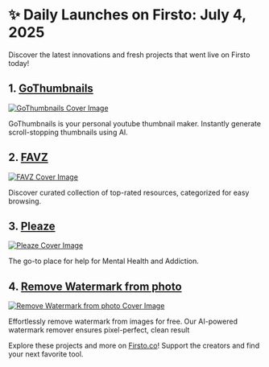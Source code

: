 # ✨ Daily Launches on Firsto: July 4, 2025

Discover the latest innovations and fresh projects that went live on Firsto today!

## 1. [GoThumbnails](https://firsto.co/projects/gothumbnails)

[![GoThumbnails Cover Image](https://607255gt6f.ufs.sh/f/ViZtN9dvJxPtQJjFxpNHW9egfAnS2ZtE6DrJ5xUhm4KRv3kC)](https://firsto.co/projects/gothumbnails)

 GoThumbnails is your personal youtube thumbnail maker. Instantly generate scroll-stopping thumbnails using AI.



## 2. [FAVZ](https://firsto.co/projects/favz)

[![FAVZ Cover Image](https://607255gt6f.ufs.sh/f/ViZtN9dvJxPtcKxQFxBYKP6aTjAgzZvGmc4bOUJCn9qhLW08)](https://firsto.co/projects/favz)

 Discover curated collection of top-rated resources, categorized for easy browsing.



## 3. [Pleaze](https://firsto.co/projects/pleaze)

[![Pleaze Cover Image](https://607255gt6f.ufs.sh/f/ViZtN9dvJxPtxruHXZqc3BQGUCEp5I0LSD7dwO6KJqHWnP1A)](https://firsto.co/projects/pleaze)

 The go-to place for help for Mental Health and Addiction.



## 4. [Remove Watermark from photo](https://firsto.co/projects/remove-watermark-from-photo)

[![Remove Watermark from photo Cover Image](https://607255gt6f.ufs.sh/f/ViZtN9dvJxPtALgptvQRXFlrZiSP1hOy5tcEu29DvsCK7Hdn)](https://firsto.co/projects/remove-watermark-from-photo)

 Effortlessly remove watermark from images for free. Our AI-powered watermark remover ensures pixel-perfect, clean result




Explore these projects and more on [Firsto.co](https://firsto.co)! Support the creators and find your next favorite tool.
